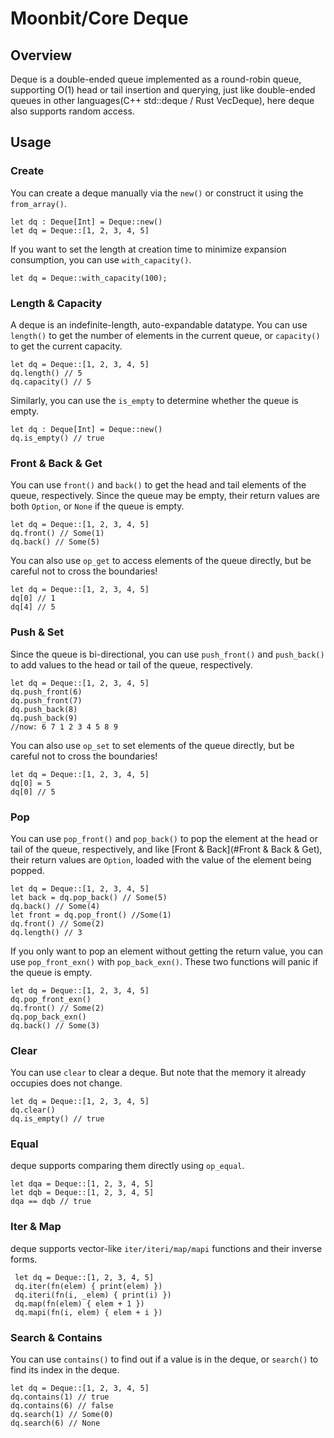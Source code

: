 # Moonbit/Core Deque

## Overview

Deque is a double-ended queue implemented as a round-robin queue, supporting O(1) head or tail insertion and querying, just like double-ended queues in other languages(C++ std::deque / Rust VecDeque), here deque also supports random access.

## Usage

### Create

You can create a deque manually via the `new()` or construct it using the `from_array()`.

   ```moonbit
   let dq : Deque[Int] = Deque::new()
   let dq = Deque::[1, 2, 3, 4, 5]
   ```

If you want to set the length at creation time to minimize expansion consumption, you can use `with_capacity()`.

```moonbit
let dq = Deque::with_capacity(100);
```

### Length & Capacity

A deque is an indefinite-length, auto-expandable datatype. You can use `length()` to get the number of elements in the current queue, or `capacity()` to get the current capacity.

```moonbit
let dq = Deque::[1, 2, 3, 4, 5]
dq.length() // 5
dq.capacity() // 5
```

Similarly, you can use the `is_empty` to determine whether the queue is empty.

```moonbit
let dq : Deque[Int] = Deque::new()
dq.is_empty() // true
```

### Front & Back & Get

You can use `front()` and `back()` to get the head and tail elements of the queue, respectively. Since the queue may be empty, their return values are both `Option`, or `None` if the queue is empty.

```moonbit
let dq = Deque::[1, 2, 3, 4, 5]
dq.front() // Some(1)
dq.back() // Some(5)
```

You can also use `op_get` to access elements of the queue directly, but be careful not to cross the boundaries!

```moonbit
let dq = Deque::[1, 2, 3, 4, 5]
dq[0] // 1
dq[4] // 5
```

### Push & Set

Since the queue is bi-directional, you can use `push_front()` and `push_back()` to add values to the head or tail of the queue, respectively.

```moonbit
let dq = Deque::[1, 2, 3, 4, 5]
dq.push_front(6)
dq.push_front(7)
dq.push_back(8)
dq.push_back(9)
//now: 6 7 1 2 3 4 5 8 9
```

You can also use `op_set` to set elements of the queue directly, but be careful not to cross the boundaries!

```moonbit
let dq = Deque::[1, 2, 3, 4, 5]
dq[0] = 5
dq[0] // 5
```

### Pop

You can use `pop_front()` and `pop_back()` to pop the element at the head or tail of the queue, respectively, and like [Front & Back](#Front & Back & Get), their return values are `Option`, loaded with the value of the element being popped.

```moonbit
let dq = Deque::[1, 2, 3, 4, 5]
let back = dq.pop_back() // Some(5)
dq.back() // Some(4)
let front = dq.pop_front() //Some(1)
dq.front() // Some(2)
dq.length() // 3
```

If you only want to pop an element without getting the return value, you can use `pop_front_exn()` with `pop_back_exn()`.
These two functions will panic if the queue is empty.

```moonbit
let dq = Deque::[1, 2, 3, 4, 5]
dq.pop_front_exn()
dq.front() // Some(2)
dq.pop_back_exn()
dq.back() // Some(3)
```

### Clear

You can use `clear` to clear a deque. But note that the memory it already occupies does not change.

```moonbit
let dq = Deque::[1, 2, 3, 4, 5]
dq.clear()
dq.is_empty() // true
```

### Equal

deque supports comparing them directly using `op_equal`.

```moonbit
let dqa = Deque::[1, 2, 3, 4, 5]
let dqb = Deque::[1, 2, 3, 4, 5]
dqa == dqb // true
```

### Iter & Map

deque supports vector-like `iter/iteri/map/mapi` functions and their inverse forms.

```moonbit
 let dq = Deque::[1, 2, 3, 4, 5]
 dq.iter(fn(elem) { print(elem) })
 dq.iteri(fn(i, _elem) { print(i) })
 dq.map(fn(elem) { elem + 1 })
 dq.mapi(fn(i, elem) { elem + i })
```

### Search & Contains

You can use `contains()` to find out if a value is in the deque, or `search()` to find its index in the deque.

```moonbit
let dq = Deque::[1, 2, 3, 4, 5]
dq.contains(1) // true
dq.contains(6) // false
dq.search(1) // Some(0)
dq.search(6) // None
```

